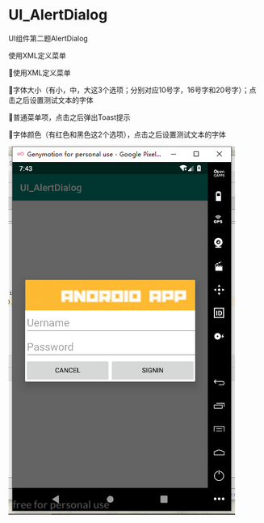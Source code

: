 # UI_AlertDialog
UI组件第二题AlertDialog

使用XML定义菜单

使用XML定义菜单

字体大小（有小，中，大这3个选项；分别对应10号字，16号字和20号字）；点击之后设置测试文本的字体

普通菜单项，点击之后弹出Toast提示

字体颜色（有红色和黑色这2个选项），点击之后设置测试文本的字体

![image](https://github.com/zhanglei742/UI_AlertDialog/blob/master/src/readmepicture/2.png)
